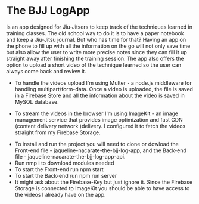 # The BJJ LogApp

Is an app designed for Jiu-Jitsers to keep track of the techniques learned in training classes. The old school way to do it is to have a paper notebook and keep a Jiu-Jitsu journal. But who has time for that? Having an app on the phone to fill up with all the information on the go will not only save time but also allow the user to write more precise notes since they can fill it up straight away after finishing the training session. The app also offers the option to upload a short video of the technique learned so the user can always come back and review it.  

- To handle the videos upload I'm using Multer - a node.js middleware for handling multipart/form-data. Once a video is uploaded, the file is saved in a Firebase Store and all the information about the video is saved in MySQL database.

- To stream the videos in the browser I'm using ImageKit - an image management service that provides image optimization and fast CDN (content delivery network )delivery. I configured it to fetch the videos straight from my Firebase Storage.

* To install and run the project you will need to clone or dowload the Front-end file - jaqueline-nacarate-the-bjj-log-app, and the Back-end file - jaqueline-nacarate-the-bjj-log-app-api.
* Run nmp i to download modules needed
* To start the Front-end run npm start
* To start the Back-end run npm run server
* It might ask about the Firebase-Key but just ignore it. Since the Firebase Storage is connected to ImageKit you should be able to have access to the videos I already have on the app.